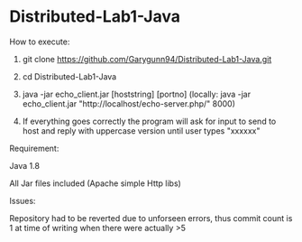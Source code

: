 # Distributed-Lab1-Java

How to execute:

1. git clone https://github.com/Garygunn94/Distributed-Lab1-Java.git

2. cd Distributed-Lab1-Java

3. java -jar echo_client.jar \[hoststring\] \[portno\] (locally: java -jar echo_client.jar "http://localhost/echo-server.php/" 8000)

4. If everything goes correctly the program will ask for input to send to host and reply with uppercase version until user types "xxxxxx"



Requirement:

Java 1.8

All Jar files included (Apache simple Http libs)

Issues:

Repository had to be reverted due to unforseen errors, thus commit count is 1 at time of writing when there were actually >5
